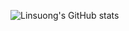 ![Linsuong's GitHub stats](https://github-readme-stats.vercel.app/api?username=linsuong&show=reviews,discussions_started,discussions_answered,prs_merged,prs_merged_percentage&show_icons=true&theme=dracula)

<!--
**linsuong/linsuong** is a ✨ _special_ ✨ repository because its `README.md` (this file) appears on your GitHub profile.

Here are some ideas to get you started:

- 🔭 I’m currently working on ...
- 🌱 I’m currently learning ...
- 👯 I’m looking to collaborate on ...
- 🤔 I’m looking for help with ...
- 💬 Ask me about ...
- 📫 How to reach me: ...
- 😄 Pronouns: ...
- ⚡ Fun fact: ...
-->
